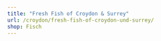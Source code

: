 ```yaml
---
title: "Fresh Fish of Croydon & Surrey"
url: /croydon/fresh-fish-of-croydon-und-surrey/
shop: Fisch
---
```

